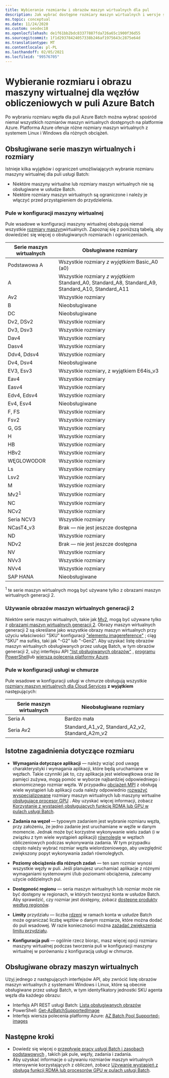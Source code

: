 ```yaml
---
title: Wybieranie rozmiarów i obrazów maszyn wirtualnych dla pul
description: Jak wybrać dostępne rozmiary maszyn wirtualnych i wersje systemu operacyjnego dla węzłów obliczeniowych w pulach Azure Batch
ms.topic: conceptual
ms.date: 11/24/2020
ms.custom: seodec18
ms.openlocfilehash: de1f61bb2bdc83377887fda726a65c1900f36d55
ms.sourcegitcommit: 1f1d29378424057338b246af1975643c2875e64d
ms.translationtype: MT
ms.contentlocale: pl-PL
ms.lasthandoff: 02/05/2021
ms.locfileid: "99576705"
---
```

# <a name="choose-a-vm-size-and-image-for-compute-nodes-in-an-azure-batch-pool"></a>Wybieranie rozmiaru i obrazu maszyny wirtualnej dla węzłów obliczeniowych w puli Azure Batch

Po wybraniu rozmiaru węzła dla puli Azure Batch można wybrać spośród niemal wszystkich rozmiarów maszyn wirtualnych dostępnych na platformie Azure. Platforma Azure oferuje różne rozmiary maszyn wirtualnych z systemem Linux i Windows dla różnych obciążeń.

## <a name="supported-vm-series-and-sizes"></a>Obsługiwane serie maszyn wirtualnych i rozmiary

Istnieje kilka wyjątków i ograniczeń umożliwiających wybranie rozmiaru maszyny wirtualnej dla puli usługi Batch:

- Niektóre maszyny wirtualne lub rozmiary maszyn wirtualnych nie są obsługiwane w usłudze Batch.
- Niektóre rozmiary maszyn wirtualnych są ograniczone i należy je włączyć przed przystąpieniem do przydzielenia.

### <a name="pools-in-virtual-machine-configuration"></a>Pule w konfiguracji maszyny wirtualnej

Pule wsadowe w konfiguracji maszyny wirtualnej obsługują niemal wszystkie [rozmiary maszyn](../virtual-machines/sizes.md)wirtualnych. Zapoznaj się z poniższą tabelą, aby dowiedzieć się więcej o obsługiwanych rozmiarach i ograniczeniach.

| Serie maszyn wirtualnych  | Obsługiwane rozmiary |
|------------|---------|
| Podstawowa A | Wszystkie rozmiary *z wyjątkiem* Basic_A0 (a0) |
| A | Wszystkie rozmiary *z wyjątkiem* Standard_A0, Standard_A8, Standard_A9, Standard_A10, Standard_A11 |
| Av2 | Wszystkie rozmiary |
| B | Nieobsługiwane |
| DC | Nieobsługiwane |
| Dv2, DSv2 | Wszystkie rozmiary |
| Dv3, Dsv3 | Wszystkie rozmiary |
| Dav4 | Wszystkie rozmiary |
| Dasv4 | Wszystkie rozmiary |
| Ddv4, Ddsv4 |  Wszystkie rozmiary |
| Dv4, Dsv4 | Nieobsługiwane |
| EV3, Esv3 | Wszystkie rozmiary, z wyjątkiem E64is_v3 |
| Eav4 | Wszystkie rozmiary |
| Easv4 | Wszystkie rozmiary |
| Edv4, Edsv4 |  Wszystkie rozmiary |
| Ev4, Esv4 | Nieobsługiwane |
| F, FS | Wszystkie rozmiary |
| Fsv2 | Wszystkie rozmiary |
| G, GS | Wszystkie rozmiary |
| H | Wszystkie rozmiary |
| HB | Wszystkie rozmiary |
| HBv2 | Wszystkie rozmiary |
| WĘGLOWODOR | Wszystkie rozmiary |
| Ls | Wszystkie rozmiary |
| Lsv2 | Wszystkie rozmiary |
| M | Wszystkie rozmiary |
| Mv2<sup>1</sup> | Wszystkie rozmiary |
| NC | Wszystkie rozmiary |
| NCv2 | Wszystkie rozmiary |
| Seria NCV3 | Wszystkie rozmiary |
| NCasT4_v3 | Brak — nie jest jeszcze dostępna |
| ND | Wszystkie rozmiary |
| NDv2 | Brak — nie jest jeszcze dostępna |
| NV | Wszystkie rozmiary |
| NVv3 | Wszystkie rozmiary |
| NVv4 | Wszystkie rozmiary |
| SAP HANA | Nieobsługiwane |

<sup>1</sup> te serie maszyn wirtualnych mogą być używane tylko z obrazami maszyn wirtualnych generacji 2.

### <a name="using-generation-2-vm-images"></a>Używanie obrazów maszyn wirtualnych generacji 2

Niektóre serie maszyn wirtualnych, takie jak [Mv2](../virtual-machines/mv2-series.md), mogą być używane tylko z [obrazami maszyn wirtualnych generacji 2](../virtual-machines/generation-2.md). Obrazy maszyn wirtualnych generacji 2 są określane jako wszystkie obrazy maszyn wirtualnych przy użyciu właściwości "SKU" konfiguracji ["elementu imagereference"](/rest/api/batchservice/pool/add#imagereference) ; ciąg "SKU" ma sufiks, taki jak "-G2" lub "-Gen2". Aby uzyskać listę obrazów maszyn wirtualnych obsługiwanych przez usługę Batch, w tym obrazów generacji 2, użyj interfejsu API ["list obsługiwanych obrazów"](/rest/api/batchservice/account/listsupportedimages) , [programu PowerShell](/powershell/module/az.batch/get-azbatchsupportedimage)lub [wiersza polecenia platformy Azure](/cli/azure/batch/pool/supported-images).

### <a name="pools-in-cloud-service-configuration"></a>Pule w konfiguracji usługi w chmurze

Pule wsadowe w konfiguracji usługi w chmurze obsługują wszystkie [rozmiary maszyn wirtualnych dla Cloud Services](../cloud-services/cloud-services-sizes-specs.md) **z wyjątkiem** następujących:

| Serie maszyn wirtualnych  | Nieobsługiwane rozmiary |
|------------|-------------------|
| Seria A   | Bardzo mała       |
| Seria Av2 | Standard_A1_v2, Standard_A2_v2, Standard_A2m_v2 |

## <a name="size-considerations"></a>Istotne zagadnienia dotyczące rozmiaru

- **Wymagania dotyczące aplikacji** — należy wziąć pod uwagę charakterystyki i wymagania aplikacji, które będą uruchamiane w węzłach. Takie czynniki jak to, czy aplikacja jest wielowątkowa oraz ile pamięci zużywa, mogą pomóc w wyborze najbardziej odpowiedniego i ekonomicznego rozmiar węzła. W przypadku [obciążeń MPI](batch-mpi.md) z obsługą wiele wystąpień lub aplikacji cuda należy odpowiednio [rozważyć wyspecjalizowane](../virtual-machines/sizes-hpc.md) rozmiary maszyn wirtualnych lub maszyny wirtualne [obsługujące procesor GPU](../virtual-machines/sizes-gpu.md) . Aby uzyskać więcej informacji, zobacz [Korzystanie z wystąpień obsługujących funkcję RDMA lub GPU w pulach usługi Batch](batch-pool-compute-intensive-sizes.md).

- **Zadania na węzeł** — typowym zadaniem jest wybranie rozmiaru węzła, przy założeniu, że jedno zadanie jest uruchamiane w węźle w danym momencie. Jednak może być korzystne wykonywanie wielu zadań (i w związku z tym wiele wystąpień aplikacji) [równolegle](batch-parallel-node-tasks.md) w węzłach obliczeniowych podczas wykonywania zadania. W tym przypadku często należy wybrać rozmiar węzła wielordzeniowego, aby uwzględnić zwiększony popyt wykonywania zadań równoległych.

- **Poziomy obciążenia dla różnych zadań** — ten sam rozmiar wynosi wszystkie węzły w puli. Jeśli planujesz uruchamiać aplikacje z różnymi wymaganiami systemowymi i/lub poziomami obciążenia, zalecamy użycie oddzielnych pul.

- **Dostępność regionu** — seria maszyn wirtualnych lub rozmiar może nie być dostępny w regionach, w których tworzysz konta w usłudze Batch. Aby sprawdzić, czy rozmiar jest dostępny, zobacz [dostępne produkty według regionów](https://azure.microsoft.com/regions/services/).

- **Limity** przydziału — liczba [rdzeni](batch-quota-limit.md#resource-quotas) w ramach konta w usłudze Batch może ograniczać liczbę węzłów o danym rozmiarze, które można dodać do puli wsadowej. W razie konieczności można [zażądać zwiększenia limitu przydziału](batch-quota-limit.md#increase-a-quota).

- **Konfiguracja puli** — ogólnie rzecz biorąc, masz więcej opcji rozmiaru maszyny wirtualnej podczas tworzenia puli w konfiguracji maszyny wirtualnej w porównaniu z konfiguracją usługi w chmurze.

## <a name="supported-vm-images"></a>Obsługiwane obrazy maszyn wirtualnych

Użyj jednego z następujących interfejsów API, aby zwrócić listę obrazów maszyn wirtualnych z systemami Windows i Linux, które są obecnie obsługiwane przez usługi Batch, w tym identyfikatory jednostki SKU agenta węzła dla każdego obrazu:

- Interfejs API REST usługi Batch: [Lista obsługiwanych obrazów](/rest/api/batchservice/account/listsupportedimages)
- PowerShell: [Get-AzBatchSupportedImage](/powershell/module/az.batch/get-azbatchsupportedimage)
- Interfejs wiersza polecenia platformy Azure: [AZ Batch Pool Supported-images](/cli/azure/batch/pool/supported-images)

## <a name="next-steps"></a>Następne kroki

- Dowiedz się więcej o [przepływie pracy usługi Batch i zasobach podstawowych](batch-service-workflow-features.md) , takich jak pule, węzły, zadania i zadania.
- Aby uzyskać informacje o używaniu rozmiarów maszyn wirtualnych intensywnie korzystających z obliczeń, zobacz [Używanie wystąpień z obsługą funkcji RDMA lub procesorów GPU w pulach usługi Batch](batch-pool-compute-intensive-sizes.md).

